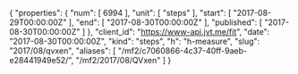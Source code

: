 {
  "properties": {
    "num": [
      6994
    ],
    "unit": [
      "steps"
    ],
    "start": [
      "2017-08-29T00:00:00Z"
    ],
    "end": [
      "2017-08-30T00:00:00Z"
    ],
    "published": [
      "2017-08-30T00:00:00Z"
    ]
  },
  "client_id": "https://www-api.jvt.me/fit",
  "date": "2017-08-30T00:00:00Z",
  "kind": "steps",
  "h": "h-measure",
  "slug": "2017/08/qvxen",
  "aliases": [
    "/mf2/c7060866-4c37-40ff-9aeb-e28441949e52/",
    "/mf2/2017/08/QVxen"
  ]
}
